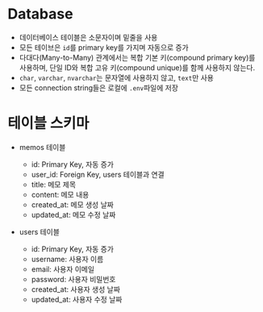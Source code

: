 # Database
- 데이터베이스 테이블은 소문자이며 밑줄을 사용
- 모든 테이브은 `id`를 primary key를 가지며 자동으로 증가
- 다대다(Many-to-Many) 관계에서는 복합 기본 키(compound primary key)를 사용하며, 단일 ID와 복합 고유 키(compound unique)를 함께 사용하지 않는다.
- `char`, `varchar`, `nvarchar`는 문자열에 사용하지 않고, `text`만 사용
- 모든 connection string들은 로컬에 `.env`파일에 저장

# 테이블 스키마

- memos 테이블

    - id: Primary Key, 자동 증가
    - user_id: Foreign Key, users 테이블과 연결
    - title: 메모 제목
    - content: 메모 내용
    - created_at: 메모 생성 날짜
    - updated_at: 메모 수정 날짜

- users 테이블

    - id: Primary Key, 자동 증가
    - username: 사용자 이름
    - email: 사용자 이메일
    - password: 사용자 비밀번호
    - created_at: 사용자 생성 날짜
    - updated_at: 사용자 수정 날짜
